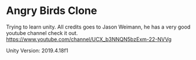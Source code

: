 # Angry Birds Clone
 Trying to learn unity. All credits goes to Jason Weimann, he has a very good youtube channel check it out.
 https://www.youtube.com/channel/UCX_b3NNQN5bzExm-22-NVVg
 
 Unity Version: 2019.4.18f1
